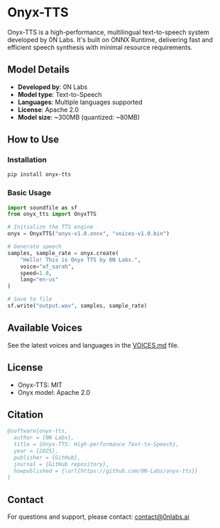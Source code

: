 # Onyx-TTS

Onyx-TTS is a high-performance, multilingual text-to-speech system developed by 0N Labs. It's built on ONNX Runtime, delivering fast and efficient speech synthesis with minimal resource requirements.

## Model Details

- **Developed by**: 0N Labs
- **Model type**: Text-to-Speech
- **Languages**: Multiple languages supported
- **License**: Apache 2.0
- **Model size**: ~300MB (quantized: ~80MB)

## How to Use

### Installation

```bash
pip install onyx-tts
```

### Basic Usage

```python
import soundfile as sf
from onyx_tts import OnyxTTS

# Initialize the TTS engine
onyx = OnyxTTS("onyx-v1.0.onnx", "voices-v1.0.bin")

# Generate speech
samples, sample_rate = onyx.create(
    "Hello! This is Onyx TTS by 0N Labs.", 
    voice="af_sarah", 
    speed=1.0, 
    lang="en-us"
)

# Save to file
sf.write("output.wav", samples, sample_rate)
```

## Available Voices

See the latest voices and languages in the [VOICES.md](VOICES.md) file.

## License

- Onyx-TTS: MIT
- Onyx model: Apache 2.0

## Citation

```bibtex
@software{onyx-tts,
  author = {0N Labs},
  title = {Onyx-TTS: High-performance Text-to-Speech},
  year = {2025},
  publisher = {GitHub},
  journal = {GitHub repository},
  howpublished = {\url{https://github.com/0N-Labs/onyx-tts}}
}
```

## Contact

For questions and support, please contact: contact@0nlabs.ai
